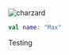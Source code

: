 # 
![charzard](https://github.com/user-attachments/assets/efb0e9de-b973-4367-a532-b1ebb6f47f13)

```kotlin
val name: "Max"

```




Testing
